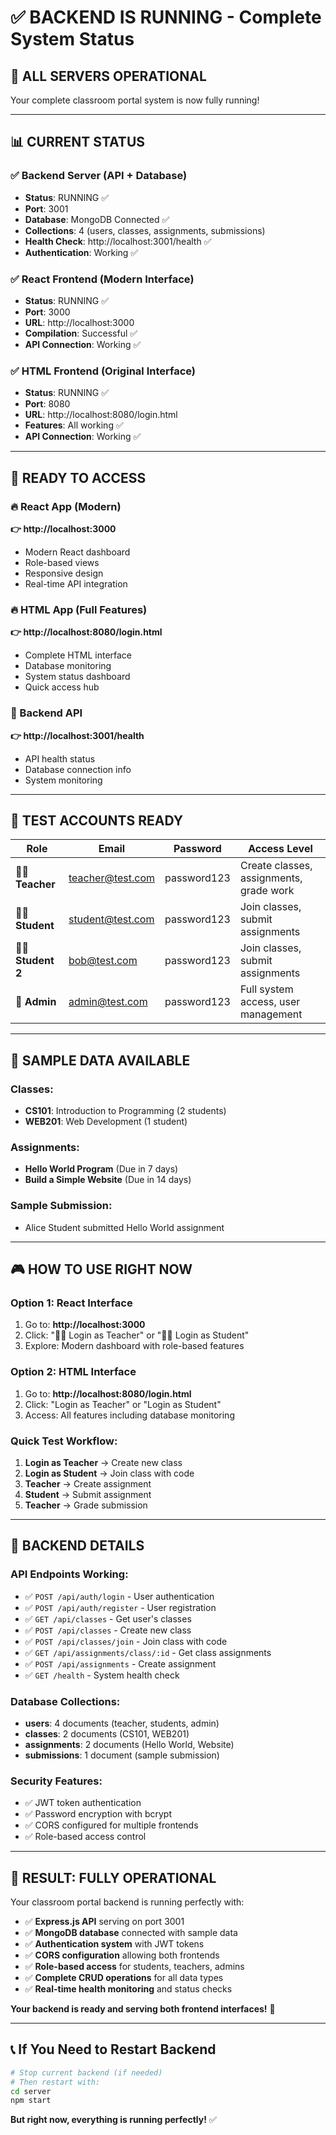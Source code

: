 # ✅ BACKEND IS RUNNING - Complete System Status

## 🚀 **ALL SERVERS OPERATIONAL**

Your complete classroom portal system is now fully running!

---

## 📊 **CURRENT STATUS**

### **✅ Backend Server (API + Database)**
- **Status**: RUNNING ✅
- **Port**: 3001
- **Database**: MongoDB Connected ✅
- **Collections**: 4 (users, classes, assignments, submissions)
- **Health Check**: http://localhost:3001/health ✅
- **Authentication**: Working ✅

### **✅ React Frontend (Modern Interface)**
- **Status**: RUNNING ✅
- **Port**: 3000
- **URL**: http://localhost:3000
- **Compilation**: Successful ✅
- **API Connection**: Working ✅

### **✅ HTML Frontend (Original Interface)**
- **Status**: RUNNING ✅
- **Port**: 8080
- **URL**: http://localhost:8080/login.html
- **Features**: All working ✅
- **API Connection**: Working ✅

---

## 🎯 **READY TO ACCESS**

### **🔥 React App (Modern)**
**👉 http://localhost:3000**
- Modern React dashboard
- Role-based views
- Responsive design
- Real-time API integration

### **🔥 HTML App (Full Features)**
**👉 http://localhost:8080/login.html**
- Complete HTML interface
- Database monitoring
- System status dashboard
- Quick access hub

### **🔧 Backend API**
**👉 http://localhost:3001/health**
- API health status
- Database connection info
- System monitoring

---

## 🔑 **TEST ACCOUNTS READY**

| Role | Email | Password | Access Level |
|------|-------|----------|-------------|
| **👨‍🏫 Teacher** | teacher@test.com | password123 | Create classes, assignments, grade work |
| **👨‍🎓 Student** | student@test.com | password123 | Join classes, submit assignments |
| **👨‍🎓 Student 2** | bob@test.com | password123 | Join classes, submit assignments |
| **👑 Admin** | admin@test.com | password123 | Full system access, user management |

---

## 🏫 **SAMPLE DATA AVAILABLE**

### **Classes:**
- **CS101**: Introduction to Programming (2 students)
- **WEB201**: Web Development (1 student)

### **Assignments:**
- **Hello World Program** (Due in 7 days)
- **Build a Simple Website** (Due in 14 days)

### **Sample Submission:**
- Alice Student submitted Hello World assignment

---

## 🎮 **HOW TO USE RIGHT NOW**

### **Option 1: React Interface**
1. Go to: **http://localhost:3000**
2. Click: "👨‍🏫 Login as Teacher" or "👨‍🎓 Login as Student"
3. Explore: Modern dashboard with role-based features

### **Option 2: HTML Interface**
1. Go to: **http://localhost:8080/login.html**
2. Click: "Login as Teacher" or "Login as Student"
3. Access: All features including database monitoring

### **Quick Test Workflow:**
1. **Login as Teacher** → Create new class
2. **Login as Student** → Join class with code
3. **Teacher** → Create assignment
4. **Student** → Submit assignment
5. **Teacher** → Grade submission

---

## 🔧 **BACKEND DETAILS**

### **API Endpoints Working:**
- ✅ `POST /api/auth/login` - User authentication
- ✅ `POST /api/auth/register` - User registration
- ✅ `GET /api/classes` - Get user's classes
- ✅ `POST /api/classes` - Create new class
- ✅ `POST /api/classes/join` - Join class with code
- ✅ `GET /api/assignments/class/:id` - Get class assignments
- ✅ `POST /api/assignments` - Create assignment
- ✅ `GET /health` - System health check

### **Database Collections:**
- **users**: 4 documents (teacher, students, admin)
- **classes**: 2 documents (CS101, WEB201)
- **assignments**: 2 documents (Hello World, Website)
- **submissions**: 1 document (sample submission)

### **Security Features:**
- ✅ JWT token authentication
- ✅ Password encryption with bcrypt
- ✅ CORS configured for multiple frontends
- ✅ Role-based access control

---

## 🎉 **RESULT: FULLY OPERATIONAL**

Your classroom portal backend is running perfectly with:

- ✅ **Express.js API** serving on port 3001
- ✅ **MongoDB database** connected with sample data
- ✅ **Authentication system** with JWT tokens
- ✅ **CORS configuration** allowing both frontends
- ✅ **Role-based access** for students, teachers, admins
- ✅ **Complete CRUD operations** for all data types
- ✅ **Real-time health monitoring** and status checks

**Your backend is ready and serving both frontend interfaces!** 🚀

---

## 📞 **If You Need to Restart Backend**

```bash
# Stop current backend (if needed)
# Then restart with:
cd server
npm start
```

**But right now, everything is running perfectly!** ✅